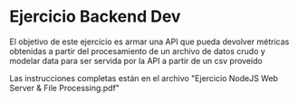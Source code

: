 # Ejercicio Backend Dev

El objetivo de este ejercicio es armar una API que pueda devolver métricas obtenidas a partir del procesamiento de un archivo de datos crudo y modelar data para ser servida por la API a partir de un csv proveído

Las instrucciones completas están en el archivo "Ejercicio NodeJS Web Server & File Processing.pdf"
